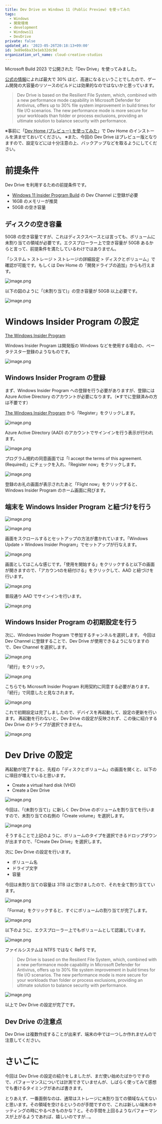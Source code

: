 ```yaml
---
title: Dev Drive on Windows 11 (Public Preview) を使ってみた
tags:
  - Windows
  - 開発環境
  - development
  - Windows11
  - DevDrive
private: false
updated_at: '2023-05-26T20:18:13+09:00'
id: 3e89e6ba33e1eb32dc9d
organization_url_name: cloud-creative-studios
---
```

Microsoft Build 2023 で公開された「Dev Drive」を使ってみました。

[公式の情報](https://blogs.windows.com/windowsdeveloper/2023/05/23/bringing-the-power-of-ai-to-windows-11-unlocking-a-new-era-of-productivity-for-customers-and-developers-with-windows-copilot-and-dev-home/)によれば最大で 30% ほど、高速になるということでしたので、ゲーム開発の大容量のリソースのビルドには効果的なのではないかと思っています。

> Dev Drive is based on the Resilient File System, which, combined with a new performance mode capability in Microsoft Defender for Antivirus, offers up to 30% file system improvement in build times for file I/O scenarios. The new performance mode is more secure for your workloads than folder or process exclusions, providing an ultimate solution to balance security with performance.

※事前に「[Dev Home (プレビュー) を使ってみた](https://qiita.com/akiojin/items/29e6f2949a3abe2f34dd)」で Dev Home のインストールを済ませておいてください。
※また、今回の Dev Drive はプレビュー版となりますので、設定などには十分注意の上、バックアップなどを取るようにしてください。

# 前提条件

Dev Drive を利用するための前提条件です。

- [Windows 11 Insider Program Build](https://www.microsoft.com/en-us/windowsinsider/) の Dev Channel に登録が必要
- 16GB のメモリーが推奨
- 50GB の空き容量

## ディスクの空き容量

50GB の空き容量ですが、これはディスクスペースとは言っても、ボリュームに未割り当ての領域が必要です。エクスプローラー上で空き容量が 50GB あるからと言って、前提条件を満たしているわけではありません。

「システム > ストレージ > ストレージの詳細設定 > ディスクとボリューム」で確認が可能です。もしくは Dev Home の「開発ドライブの追加」からも行えます。

![image.png](https://qiita-image-store.s3.ap-northeast-1.amazonaws.com/0/19224/6dd0ecc4-a428-fc02-5cd3-8b4284521f79.png)

以下の図のように「(未割り当て)」の空き容量が 50GB 以上必要です。

![image.png](https://qiita-image-store.s3.ap-northeast-1.amazonaws.com/0/19224/c43e0d46-9577-42ea-3846-b59e32935ac7.png)

# Windows Insider Program の設定

[The Windows Insider Program](https://www.microsoft.com/en-us/windowsinsider/)

Windows Insider Program は開発版の Windows などを使用する場合の、ベータテスター登録のようなものです。

![image.png](https://qiita-image-store.s3.ap-northeast-1.amazonaws.com/0/19224/7ec2838e-2de9-54f3-28fc-4a5a0e6746a9.png)

## Windows Insider Program の登録

まず、Windows Insider Program への登録を行う必要がありますが、登録には Azure Active Directory のアカウントが必要になります。（※すでに登録済みの方は不要です）

[The Windows Insider Program](https://www.microsoft.com/en-us/windowsinsider/) から「Register」をクリックします。

![image.png](https://qiita-image-store.s3.ap-northeast-1.amazonaws.com/0/19224/2e35151f-5f43-3dd9-ce01-93b2a6680163.png)

Azure Active Directory (AAD) のアカウントでサインインを行う表示が行われます。

![image.png](https://qiita-image-store.s3.ap-northeast-1.amazonaws.com/0/19224/29be0c6a-5ee2-6cd3-2b36-206f6eef52f8.png)

プログラム規約の同意画面では「I accept the terms of this agreement. (Required)」にチェックを入れ、「Register now」をクリックします。

![image.png](https://qiita-image-store.s3.ap-northeast-1.amazonaws.com/0/19224/debd2d7f-5a26-7411-dd2b-eedd7c8e49c7.png)

登録のお礼の画面が表示されたあと「Flight now」をクリックすると、Windows Insider Program のホーム画面に飛びます。

## 端末を Windows Insider Program と紐づけを行う

![image.png](https://qiita-image-store.s3.ap-northeast-1.amazonaws.com/0/19224/77db9291-2f5b-30fb-e9a1-040c5c04d84e.png)

![image.png](https://qiita-image-store.s3.ap-northeast-1.amazonaws.com/0/19224/dcc9e270-3d88-d118-14ff-d03eb6f940af.png)

画面をスクロールするとセットアップの方法が書かれています。「Windows Update > Windows Insider Program」でセットアップが行なえます。

![image.png](https://qiita-image-store.s3.ap-northeast-1.amazonaws.com/0/19224/766df112-678a-1972-e8ed-f2182c6a66e9.png)

画面としてはこんな感じです。「使用を開始する」をクリックすると以下の画面が開きますので、「アカウンtのを紐付ける」をクリックして、AAD と紐づけを行います。

![image.png](https://qiita-image-store.s3.ap-northeast-1.amazonaws.com/0/19224/473e5b32-10c0-acee-d718-71875716a88e.png)

普段通り AAD でサインインを行います。

![image.png](https://qiita-image-store.s3.ap-northeast-1.amazonaws.com/0/19224/2a9ac604-2060-fc62-b5dd-c99633c46705.png)

## Windows Insider Program の初期設定を行う

次に、Windows Insider Program で参加するチャンネルを選択します。
今回は Dev Channel に登録することで、Dev Drive が使用できるようになりますので、Dev Channel を選択します。

![image.png](https://qiita-image-store.s3.ap-northeast-1.amazonaws.com/0/19224/c082978a-e96f-89d9-7fd7-77bc5d224b10.png)

「続行」をクリック。

![image.png](https://qiita-image-store.s3.ap-northeast-1.amazonaws.com/0/19224/4174a345-a7de-985f-cd42-32cf184f3e19.png)

こちらでも Microsoft Insider Program 利用契約に同意する必要があります。「続行」で同意したと見なされます。

![image.png](https://qiita-image-store.s3.ap-northeast-1.amazonaws.com/0/19224/d583dbb2-53bf-4c3a-2add-1178722892f8.png)

これで初期設定は完了しましたので、デバイスを再起動して、設定の更新を行います。
再起動を行わないと、Dev Drive の設定が反映されず、この後に紹介する Dev Drive のドライブが選択できません。

![image.png](https://qiita-image-store.s3.ap-northeast-1.amazonaws.com/0/19224/a68281c4-eaaf-587e-43fc-3424281f7c75.png)

# Dev Drive の設定

再起動が完了すると、先程の「ディスクとボリューム」の画面を開くと、以下のに項目が増えていると思います。

- Create a virtual hard disk (VHD)
- Create a Dev Drive

![image.png](https://qiita-image-store.s3.ap-northeast-1.amazonaws.com/0/19224/b60c6e3b-b2b8-39c5-2f0d-6ec5deec1b5b.png)

今回は、「(未割り当て)」に新しく Dev Drive のボリュームを割り当てを行いますので、未割り当ての右側の「Create volume」を選択します。

![image.png](https://qiita-image-store.s3.ap-northeast-1.amazonaws.com/0/19224/8e126d58-5bd5-c428-9fe6-71386593e331.png)

そうすることで上記のように、ボリュームのタイプを選択できるドロップダウンが出ますので、「Create Dev Drive」を選択します。

次に Dev Drive の設定を行います。

- ボリューム名
- ドライブ文字
- 容量

今回は未割り当ての容量は 3TB ほど空けましたので、それを全て割り当てています。

![image.png](https://qiita-image-store.s3.ap-northeast-1.amazonaws.com/0/19224/2a51a17f-9b4b-6ccf-6afa-950d82440406.png)

「Format」をクリックすると、すぐにボリュームの割り当てが完了します。

![image.png](https://qiita-image-store.s3.ap-northeast-1.amazonaws.com/0/19224/944dd197-7ade-4d2c-3ead-c80aa9b00dad.png)

以下のように、エクスプローラー上でもボリュームとして認識しています。

![image.png](https://qiita-image-store.s3.ap-northeast-1.amazonaws.com/0/19224/a111c8f6-9bcf-7c15-596f-31d6f21d8078.png)

ファイルシステムは NTFS ではなく ReFS です。

> Dev Drive is based on the Resilient File System, which, combined with a new performance mode capability in Microsoft Defender for Antivirus, offers up to 30% file system improvement in build times for file I/O scenarios. The new performance mode is more secure for your workloads than folder or process exclusions, providing an ultimate solution to balance security with performance.

![image.png](https://qiita-image-store.s3.ap-northeast-1.amazonaws.com/0/19224/83b93105-bece-8616-ddc9-b60179751e6c.png)


以上で Dev Drive の設定が完了です。

## Dev Drive の注意点

Dev Drive は複数作成することが出来ず、端末の中では一つしか作れませんので注意してください。

# さいごに

今回は Dev Drive の設定の紹介をしましたが、まだ使い始めたばかりですので、パフォーマンスについては計測できていませんが、しばらく使ってみて感想でも書けるタイミングがあれば書きます。

とりあえず、一番面倒なのは、通常はストレージに未割り当ての領域なんてないと思います。その領域を空けるというのが手間ですので、これは新しい端末のキッティングの時にやるべきものかな？と。その手間を上回るようなパフォーマンスが上がるようであれば、嬉しいのですが…。
